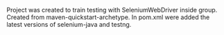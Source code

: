 Project was created to train testing with SeleniumWebDriver inside group.
Created from maven-quickstart-archetype. 
In pom.xml were added the latest versions of selenium-java and testng.

